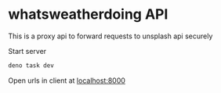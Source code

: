 # whatsweatherdoing API

This is a proxy api to forward requests to unsplash api securely

Start server

```bash
deno task dev
```

Open urls in client at [localhost:8000](http://localhost:8000)
